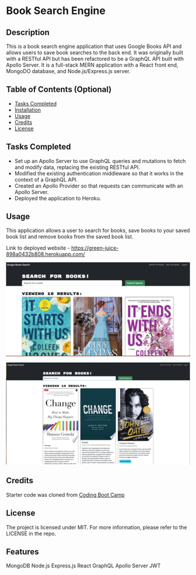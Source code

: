 # Book Search Engine 

## Description
This is a book search engine application that uses Google Books API and allows users to save book searches to the back end. It was originally built with a RESTful API but has been refactored to be a GraphQL API built with Apollo Server. It is a full-stack MERN application with a React front end, MongoDO database, and Node.js/Express.js server.

## Table of Contents (Optional)

- [Tasks Completed](#TasksCompleted)
- [Installation](#installation)
- [Usage](#usage)
- [Credits](#credits)
- [License](#license)

## Tasks Completed
* Set up an Apollo Server to use GraphQL queries and mutations to fetch and modify data, replacing the existing RESTful API.
* Modified the existing authentication middleware so that it works in the context of a GraphQL API.
* Created an Apollo Provider so that requests can communicate with an Apollo Server.
* Deployed the application to Heroku.
 


## Usage

This application allows a user to search for books, save books to your saved book list and remove books from the saved book list.

Link to deployed website - https://green-juice-898a0432b808.herokuapp.com/ 

![Book Search Engine screenshot](./assets/book-search-engine-screenshot.png)

![Book Search Engine screenshot](/assets/booksearch-engine-screenshot.png)

## Credits

Starter code was cloned from [Coding Boot Camp](https://github.com/coding-boot-camp/solid-broccoli)



## License

The project is licensed under MIT. For more information, please refer to the LICENSE in the repo.



## Features

MongoDB
Node.js
Express.js
React
GraphQL
Apollo Server
JWT

